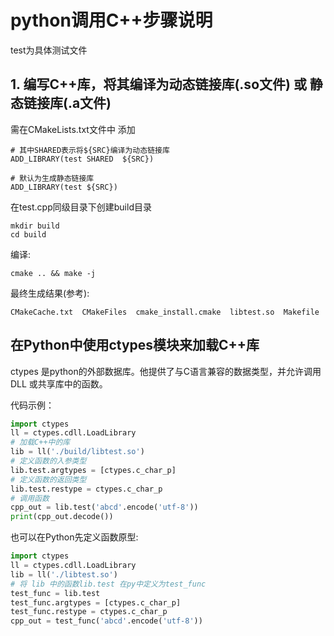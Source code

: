 # python调用C++步骤说明
test为具体测试文件

## 1. 编写C++库，将其编译为动态链接库(.so文件) 或 静态链接库(.a文件)
需在CMakeLists.txt文件中 添加
```
# 其中SHARED表示将${SRC}编译为动态链接库
ADD_LIBRARY(test SHARED  ${SRC})

# 默认为生成静态链接库
ADD_LIBRARY(test ${SRC})
```

在test.cpp同级目录下创建build目录
```
mkdir build
cd build
```
编译:
```
cmake .. && make -j
```

最终生成结果(参考):
```
CMakeCache.txt  CMakeFiles  cmake_install.cmake  libtest.so  Makefile
```

## 在Python中使用ctypes模块来加载C++库
ctypes 是python的外部数据库。他提供了与C语言兼容的数据类型，并允许调用 DLL 或共享库中的函数。

代码示例：
```py
import ctypes
ll = ctypes.cdll.LoadLibrary
# 加载C++中的库
lib = ll('./build/libtest.so')
# 定义函数的入参类型
lib.test.argtypes = [ctypes.c_char_p]
# 定义函数的返回类型
lib.test.restype = ctypes.c_char_p
# 调用函数
cpp_out = lib.test('abcd'.encode('utf-8'))
print(cpp_out.decode())
```
也可以在Python先定义函数原型:
```py
import ctypes
ll = ctypes.cdll.LoadLibrary
lib = ll('./libtest.so')
# 将 lib 中的函数lib.test 在py中定义为test_func
test_func = lib.test
test_func.argtypes = [ctypes.c_char_p]
test_func.restype = ctypes.c_char_p
cpp_out = test_func('abcd'.encode('utf-8'))
```

